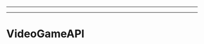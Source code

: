 --------------------------
--------------------------------------------------------------------------------------------------
# VideoGameAPI
